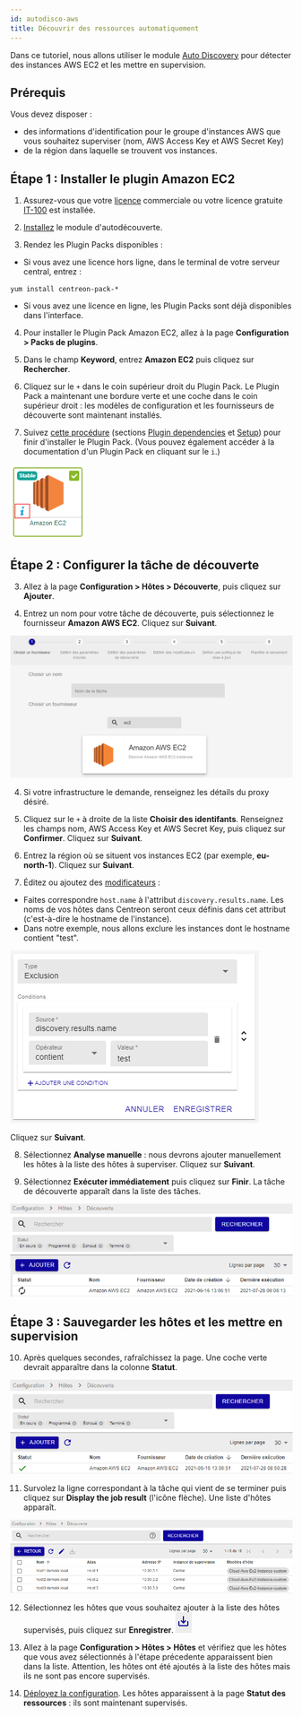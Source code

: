```yaml
---
id: autodisco-aws
title: Découvrir des ressources automatiquement
---
```


Dans ce tutoriel, nous allons utiliser le module [Auto Discovery](../monitoring/discovery/hosts-discovery) pour détecter des instances AWS EC2 et les mettre en supervision.

## Prérequis

Vous devez disposer :
- des informations d'identification pour le groupe d'instances AWS que vous souhaitez superviser (nom, AWS Access Key et AWS Secret Key)
- de la région dans laquelle se trouvent vos instances.

## Étape 1 : Installer le plugin Amazon EC2

1. Assurez-vous que votre [licence](../administration/licenses) commerciale ou votre licence gratuite [IT-100](IT100) est installée.

2. [Installez](../monitoring/discovery/installation) le module d'autodécouverte.

3. Rendez les Plugin Packs disponibles :

- Si vous avez une licence hors ligne, dans le terminal de votre serveur central, entrez :

```shell
yum install centreon-pack-*
```

- Si vous avez une licence en ligne, les Plugin Packs sont déjà disponibles dans l'interface.

4. Pour installer le Plugin Pack Amazon EC2, allez à la page **Configuration > Packs de plugins**.

5. Dans le champ **Keyword**, entrez **Amazon EC2** puis cliquez sur **Rechercher**.

6. Cliquez sur le `+` dans le coin supérieur droit du Plugin Pack. Le Plugin Pack a maintenant une bordure verte et une coche dans le coin supérieur droit : les modèles de configuration et les fournisseurs de découverte sont maintenant installés.

7. Suivez [cette procédure](../integrations/plugin-packs/procedures/cloud-aws-ec2)
(sections [Plugin dependencies](../integrations/plugin-packs/procedures/cloud-aws-ec2#plugin-dependencies) et
[Setup](../integrations/plugin-packs/procedures/cloud-aws-ec2#setup)) pour finir d'installer le Plugin Pack. (Vous pouvez également accéder à la documentation d'un Plugin Pack en cliquant sur le `i`.)

![image](../assets/getting-started/aws-doc.png)

## Étape 2 : Configurer la tâche de découverte

3. Allez à la page **Configuration > Hôtes > Découverte**, puis cliquez sur **Ajouter**.

4. Entrez un nom pour votre tâche de découverte, puis sélectionnez le fournisseur **Amazon AWS EC2**. Cliquez sur **Suivant**.

![image](../assets/getting-started/aws-provider.png)

4. Si votre infrastructure le demande, renseignez les détails du proxy désiré.

5. Cliquez sur le `+` à droite de la liste **Choisir des identifants**. Renseignez les champs nom, AWS Access Key et AWS Secret Key,
puis cliquez sur **Confirmer**. Cliquez sur **Suivant**.

6. Entrez la région où se situent vos instances EC2 (par exemple, **eu-north-1**). Cliquez sur **Suivant**.

7. Éditez ou ajoutez des [modificateurs](../monitoring/discovery/hosts-discovery#comment-utiliser-les-modificateurs) :
- Faites correspondre `host.name` à l'attribut `discovery.results.name`. Les noms de vos hôtes dans Centreon seront ceux définis dans cet attribut (c'est-à-dire le hostname de l'instance).
- Dans notre exemple, nous allons exclure les instances dont le hostname contient "test".

![image](../assets/getting-started/aws-mapper.png)

Cliquez sur **Suivant**.

8. Sélectionnez **Analyse manuelle** : nous devrons ajouter manuellement les hôtes à la liste des hôtes à superviser. Cliquez sur **Suivant**.

9. Sélectionnez **Exécuter immédiatement** puis cliquez sur **Finir**. La tâche de découverte apparaît dans la liste des tâches.

![image](../assets/getting-started/aws-listofjobs.png)

## Étape 3 : Sauvegarder les hôtes et les mettre en supervision

10. Après quelques secondes, rafraîchissez la page. Une coche verte devrait apparaître dans la colonne **Statut**.

![image](../assets/getting-started/aws-success.png)

11. Survolez la ligne correspondant à la tâche qui vient de se terminer puis cliquez sur **Display the job result** (l'icône flèche). Une liste d'hôtes apparaît.

![image](../assets/getting-started/aws-results.png)

12. Sélectionnez les hôtes que vous souhaitez ajouter à la liste des hôtes supervisés, puis cliquez sur **Enregistrer**. ![image](../assets/getting-started/aws-save.png)

13. Allez à la page **Configuration > Hôtes > Hôtes** et vérifiez que les hôtes que vous avez sélectionnés à l'étape précedente apparaissent bien dans la liste. Attention, les hôtes ont été ajoutés à la liste des hôtes mais ils ne sont pas encore supervisés.

14. [Déployez la configuration](../monitoring/monitoring-servers/deploying-a-configuration). Les hôtes apparaissent à la page **Statut des ressources** : ils sont maintenant supervisés.

